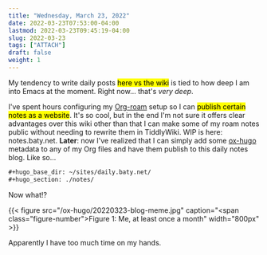 ```yaml
---
title: "Wednesday, March 23, 2022"
date: 2022-03-23T07:53:00-04:00
lastmod: 2022-03-23T09:45:19-04:00
slug: 2022-03-23
tags: ["ATTACH"]
draft: false
weight: 1
---
```


My tendency to write daily posts <mark>here vs the wiki</mark> is tied to how deep I am into Emacs at the moment. Right now... that's _very deep_.

I've spent hours configuring my [Org-roam](https://www.orgroam.com) setup so I can <mark>publish certain notes as a website</mark>. It's so cool, but in the end I'm not sure it offers clear advantages over this wiki other than that I can make some of my roam notes public without needing to rewrite them in TiddlyWiki. WIP is here: notes.baty.net. **Later**: now I've realized that I can simply add some [ox-hugo](https://ox-hugo.scripter.co) metadata to any of my Org files and have them publish to this daily notes blog. Like so...

```org
#+hugo_base_dir: ~/sites/daily.baty.net/
#+hugo_section: ./notes/
```

Now what!?

{{< figure src="/ox-hugo/20220323-blog-meme.jpg" caption="<span class=\"figure-number\">Figure 1: </span>Me, at least once a month" width="800px" >}}

Apparently I have too much time on my hands.

[//]: # "Exported with love from a post written in Org mode"
[//]: # "- https://github.com/kaushalmodi/ox-hugo"
